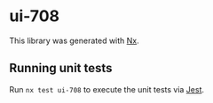 # ui-708

This library was generated with [Nx](https://nx.dev).

## Running unit tests

Run `nx test ui-708` to execute the unit tests via [Jest](https://jestjs.io).
